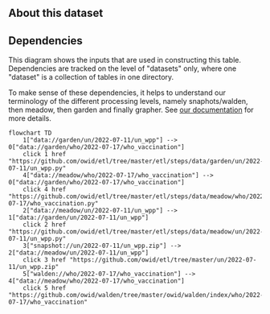 ## About this dataset



## Dependencies

This diagram shows the inputs that are used in constructing this table. Dependencies are tracked
on the level of "datasets" only, where one "dataset" is a collection of tables in one directory.

To make sense of these dependencies, it helps to understand our terminology of the different processing levels,
namely snaphots/walden, then meadow, then garden and finally grapher. See [our documentation](https://docs.owid.io/projects/etl/en/latest/) for more details.

```mermaid
flowchart TD
    1["data://garden/un/2022-07-11/un_wpp"] --> 0["data://garden/who/2022-07-17/who_vaccination"]
    click 1 href "https://github.com/owid/etl/tree/master/etl/steps/data/garden/un/2022-07-11/un_wpp.py"
    4["data://meadow/who/2022-07-17/who_vaccination"] --> 0["data://garden/who/2022-07-17/who_vaccination"]
    click 4 href "https://github.com/owid/etl/tree/master/etl/steps/data/meadow/who/2022-07-17/who_vaccination.py"
    2["data://meadow/un/2022-07-11/un_wpp"] --> 1["data://garden/un/2022-07-11/un_wpp"]
    click 2 href "https://github.com/owid/etl/tree/master/etl/steps/data/meadow/un/2022-07-11/un_wpp.py"
    3["snapshot://un/2022-07-11/un_wpp.zip"] --> 2["data://meadow/un/2022-07-11/un_wpp"]
    click 3 href "https://github.com/owid/etl/tree/master/un/2022-07-11/un_wpp.zip"
    5["walden://who/2022-07-17/who_vaccination"] --> 4["data://meadow/who/2022-07-17/who_vaccination"]
    click 5 href "https://github.com/owid/walden/tree/master/owid/walden/index/who/2022-07-17/who_vaccination"

```
